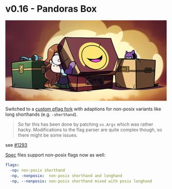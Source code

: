 # v0.16 - Pandoras Box

![](./v0.16/banner.png)

Switched to a [custom pflag fork](https://github.com/carapace-sh/carapace-pflag) with adaptions for non-posix variants like long shorthands (e.g. `-shorthand`).

> So far this has been done by patching `os.Args` which was rather hacky.
Modifications to the flag parser are quite complex though, so there might be some issues.

see [#1293](https://github.com/carapace-sh/carapace-bin/pull/1293/files)

[Spec](https://github.com/carapace-sh/carapace-spec) files support non-posix flags now as well:

```yaml
flags:
  -np: non-posix shorthand
  -np, -nonposix:  non-posix shorthand and longhand
  -np, --nonposix: non-posix shorthand mixed with posix longhand
```
